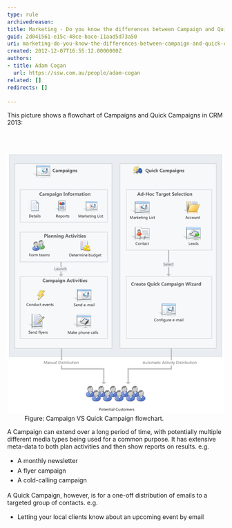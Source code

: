 ```yaml
---
type: rule
archivedreason: 
title: Marketing - Do you know the differences between Campaign and Quick Campaign in CRM 2013?
guid: 2d041561-e15c-48ce-bace-11aad5d73a50
uri: marketing-do-you-know-the-differences-between-campaign-and-quick-campaign-in-crm-2013
created: 2012-12-07T16:55:12.0000000Z
authors:
- title: Adam Cogan
  url: https://ssw.com.au/people/adam-cogan
related: []
redirects: []

---
```



<p>​​This picture shows a flowchart of Campaigns and Quick Campaigns in CRM 2013:</p>
<br><excerpt class='endintro'></excerpt><br>
<dl class="image"><dt> 
      <img alt="Color of CRM Development Server" src="CampaignVSQuickCampaign.jpg" />
   </dt><dd> Figure: Campaign VS Quick Campaign flowchart.</dd></dl><p>A Campaign can extend over a long period of time, with potentially multiple different media types being used for a common purpose. It has extensive meta-data to both plan activities and then show rep​orts on results.​ e.g.<br></p><ul><li><span style="line-height:1.6;">​</span><span style="line-height:1.6;">​A monthly newsletter​​</span><br></li><li><span style="line-height:1.6;">A flyer campaign</span></li><li><span style="line-height:1.6;">A cold-calling campaign​</span></li></ul><p>A Quick Campaign, however, is for a one-off distribution of emails to a targeted group of contacts. e.g.</p><ul><li><span style="line-height:1.6;">​Letting your local clients know about an upcoming event by email​​</span><br></li></ul>


